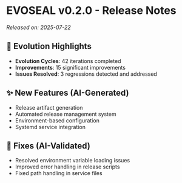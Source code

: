 # EVOSEAL v0.2.0 - Release Notes

*Released on: 2025-07-22*

## 🚀 Evolution Highlights

- **Evolution Cycles**: 42 iterations completed
- **Improvements**: 15 significant improvements
- **Issues Resolved**: 3 regressions detected and addressed

## ✨ New Features (AI-Generated)
- Release artifact generation
- Automated release management system
- Environment-based configuration
- Systemd service integration

## 🐛 Fixes (AI-Validated)
- Resolved environment variable loading issues
- Improved error handling in release scripts
- Fixed path handling in service files
